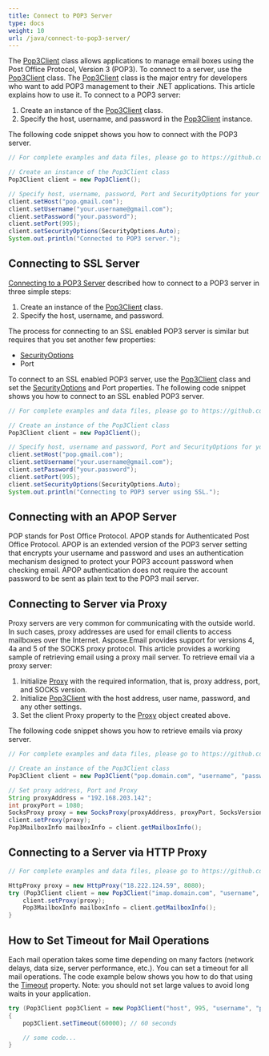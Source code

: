```yaml
---
title: Connect to POP3 Server
type: docs
weight: 10
url: /java/connect-to-pop3-server/
---
```



The [Pop3Client](https://reference.aspose.com/email/java/com.aspose.email/pop3client/) class allows applications to manage email boxes using the Post Office Protocol, Version 3 (POP3). To connect to a server, use the [Pop3Client](https://reference.aspose.com/email/java/com.aspose.email/pop3client/) class. The [Pop3Client](https://reference.aspose.com/email/java/com.aspose.email/pop3client/) class is the major entry for developers who want to add POP3 management to their .NET applications. This article explains how to use it. To connect to a POP3 server:

1. Create an instance of the [Pop3Client](https://reference.aspose.com/email/java/com.aspose.email/pop3client/) class.
1. Specify the host, username, and password in the [Pop3Client](https://reference.aspose.com/email/java/com.aspose.email/pop3client/) instance.

The following code snippet shows you how to connect with the POP3 server.

~~~Java
// For complete examples and data files, please go to https://github.com/aspose-email/Aspose.Email-for-Java

// Create an instance of the Pop3Client class
Pop3Client client = new Pop3Client();

// Specify host, username, password, Port and SecurityOptions for your client
client.setHost("pop.gmail.com");
client.setUsername("your.username@gmail.com");
client.setPassword("your.password");
client.setPort(995);
client.setSecurityOptions(SecurityOptions.Auto);
System.out.println("Connected to POP3 server.");
~~~

## **Connecting to SSL Server**

[Connecting to a POP3 Server](#connecting-to-pop3-server) described how to connect to a POP3 server in three simple steps:

1. Create an instance of the [Pop3Client](https://reference.aspose.com/email/java/com.aspose.email/pop3client/) class.
1. Specify the host, username, and password.

The process for connecting to an SSL enabled POP3 server is similar but requires that you set another few properties:

- [SecurityOptions](https://reference.aspose.com/email/java/com.aspose.email/securityoptions/)
- Port

To connect to an SSL enabled POP3 server, use the [Pop3Client](https://reference.aspose.com/email/java/com.aspose.email/pop3client/) class and set the [SecurityOptions](https://reference.aspose.com/email/java/com.aspose.email/securityoptions/) and Port properties. The following code snippet shows you how to connect to an SSL enabled POP3 server.

~~~Java
// For complete examples and data files, please go to https://github.com/aspose-email/Aspose.Email-for-Java

// Create an instance of the Pop3Client class
Pop3Client client = new Pop3Client();

// Specify host, username and password, Port and SecurityOptions for your client
client.setHost("pop.gmail.com");
client.setUsername("your.username@gmail.com");
client.setPassword("your.password");
client.setPort(995);
client.setSecurityOptions(SecurityOptions.Auto);
System.out.println("Connecting to POP3 server using SSL.");
~~~

## **Connecting with an APOP Server**

POP stands for Post Office Protocol. APOP stands for Authenticated Post Office Protocol. APOP is an extended version of the POP3 server setting that encrypts your username and password and uses an authentication mechanism designed to protect your POP3 account password when checking email. APOP authentication does not require the account password to be sent as plain text to the POP3 mail server.

## **Connecting to Server via Proxy**

Proxy servers are very common for communicating with the outside world. In such cases, proxy addresses are used for email clients to access mailboxes over the Internet. Aspose.Email provides support for versions 4, 4a and 5 of the SOCKS proxy protocol. This article provides a working sample of retrieving email using a proxy mail server. To retrieve email via a proxy server:

1. Initialize [Proxy](https://reference.aspose.com/email/java/com.aspose.email/proxy/) with the required information, that is, proxy address, port, and SOCKS version.
1. Initialize [Pop3Client](https://reference.aspose.com/email/java/com.aspose.email/pop3client/) with the host address, user name, password, and any other settings.
2. Set the client Proxy property to the [Proxy](https://reference.aspose.com/email/java/com.aspose.email/proxy/) object created above.

The following code snippet shows you how to retrieve emails via proxy server.

~~~Java
// For complete examples and data files, please go to https://github.com/aspose-email/Aspose.Email-for-Java

// Create an instance of the Pop3Client class
Pop3Client client = new Pop3Client("pop.domain.com", "username", "password");

// Set proxy address, Port and Proxy
String proxyAddress = "192.168.203.142";
int proxyPort = 1080;
SocksProxy proxy = new SocksProxy(proxyAddress, proxyPort, SocksVersion.SocksV5);
client.setProxy(proxy);
Pop3MailboxInfo mailboxInfo = client.getMailboxInfo();
~~~

## **Connecting to a Server via HTTP Proxy**

~~~Java
// For complete examples and data files, please go to https://github.com/aspose-email/Aspose.Email-for-Java

HttpProxy proxy = new HttpProxy("18.222.124.59", 8080);
try (Pop3Client client = new Pop3Client("imap.domain.com", "username", "password")) {
    client.setProxy(proxy);
    Pop3MailboxInfo mailboxInfo = client.getMailboxInfo();
}
~~~

## **How to Set Timeout for Mail Operations**

Each mail operation takes some time depending on many factors (network delays, data size, server performance, etc.). You can set a timeout for all mail operations. The code example below shows you how to do that using the [Timeout](https://reference.aspose.com/email/java/com.aspose.email/emailclient/#setTimeout-int-) property. Note: you should not set large values to avoid long waits in your application.

~~~Java
try (Pop3Client pop3Client = new Pop3Client("host", 995, "username", "password", SecurityOptions.Auto))
{
    pop3Client.setTimeout(60000); // 60 seconds

    // some code...
}
~~~